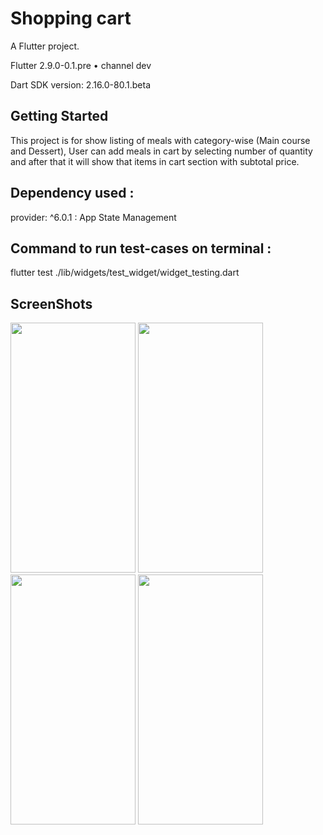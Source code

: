 # Shopping cart

A Flutter project.

Flutter 2.9.0-0.1.pre • channel dev

Dart SDK version: 2.16.0-80.1.beta 

## Getting Started

This project is for show listing of meals with category-wise (Main course and Dessert),
User can add meals in cart by selecting number of quantity and after that it will show that items in cart section with subtotal price.

## Dependency used :
  provider: ^6.0.1 : App State Management
  
  
  ## Command to run test-cases on terminal :
  flutter test ./lib/widgets/test_widget/widget_testing.dart 



## ScreenShots

<img src="https://user-images.githubusercontent.com/33648294/149723182-9f10523a-9405-4c86-a265-36ce7995a364.png" width="200" height="400" />                                                
<img src="https://user-images.githubusercontent.com/33648294/149723188-b1312c93-afce-4fa3-8bea-06cac429600b.png" width="200" height="400" />

<img src="https://user-images.githubusercontent.com/33648294/149723197-94709437-9682-43e7-8e7c-bedf5aea6597.png" width="200" height="400" />                                                
<img src="https://user-images.githubusercontent.com/33648294/149723203-bd574632-9ab7-49d0-ab5a-6a72c7ec0be7.png" width="200" height="400" />





